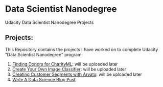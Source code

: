 # Data Scientist Nanodegree
Udacity Data Scientist Nanodegree Projects

## Projects:
This Repository contains the projects I have worked on to complete Udacity "Data Scientist Nanodegree" program:

1. [Finding Donors for CharityML](): will be uploaded later
2. [Create Your Own Image Classifier](): will be uploaded later
3. [Creating Customer Segments with Arvato](): will be uploaded later
4. [Write A Data Science Blog Post](https://github.com/rawanm/DataScientistNanodegree/tree/master/P4_WriteBlogPost)
